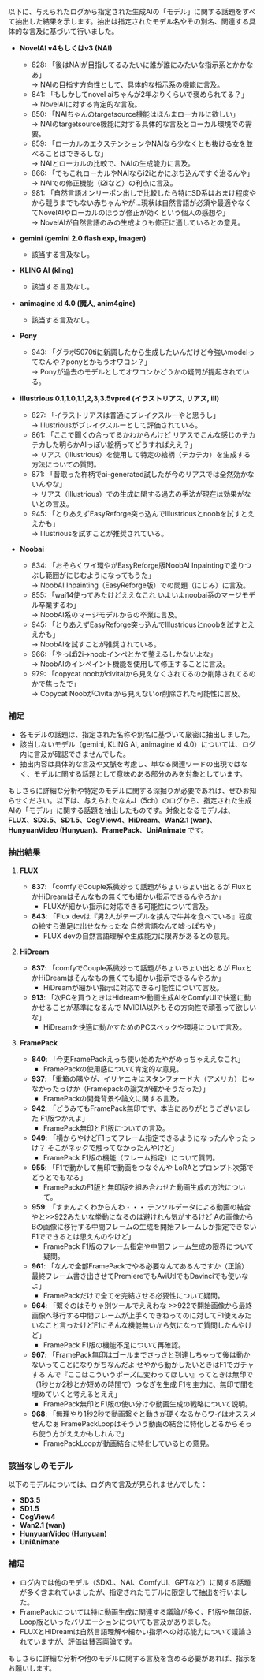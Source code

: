 以下に、与えられたログから指定された生成AIの「モデル」に関する話題をすべて抽出した結果を示します。抽出は指定されたモデル名やその別名、関連する具体的な言及に基づいて行いました。

- **NovelAI v4もしくはv3 (NAI)**  
  - 828: 「後はNAIが目指してるみたいに誰が誰にみたいな指示系とかかなあ」  
    → NAIの目指す方向性として、具体的な指示系の機能に言及。  
  - 841: 「もしかしてnovel aiちゃんが2年ぶりくらいで褒められてる？」  
    → NovelAIに対する肯定的な言及。  
  - 850: 「NAIちゃんのtargetsource機能はほんまローカルに欲しい」  
    → NAIのtargetsource機能に対する具体的な言及とローカル環境での需要。  
  - 859: 「ローカルのエクステンションやNAIなら少なくとも抜ける女を並べることはできるしな」  
    → NAIとローカルの比較で、NAIの生成能力に言及。  
  - 866: 「でもこれローカルやNAIならi2iとかにぶち込んですぐ治るんや」  
    → NAIでの修正機能（i2iなど）の利点に言及。  
  - 981: 「自然言語オンリーポン出しで比較したら特にSD系はおまけ程度やから競うまでもない赤ちゃんやが…現状は自然言語が必須や最適やなくてNovelAIやローカルのほうが修正が効くという個人の感想や」  
    → NovelAIが自然言語のみの生成よりも修正に適しているとの意見。

- **gemini (gemini 2.0 flash exp, imagen)**  
  - 該当する言及なし。

- **KLING AI (kling)**  
  - 該当する言及なし。

- **animagine xl 4.0 (魔人, anim4gine)**  
  - 該当する言及なし。

- **Pony**  
  - 943: 「グラボ5070tiに新調したから生成したいんだけど今強いmodelってなんや？ponyとかもうオワコン？」  
    → Ponyが過去のモデルとしてオワコンかどうかの疑問が提起されている。

- **illustrious 0.1,1.0,1.1,2,3,3.5vpred (イラストリアス, リアス, ill)**  
  - 827: 「イラストリアスは普通にブレイクスルーやと思うし」  
    → Illustriousがブレイクスルーとして評価されている。  
  - 861: 「ここで聞くの合ってるかわからんけど リアスでこんな感じのテカテカした明らかAIっぽい絵柄ってどうすればええ？」  
    → リアス（Illustrious）を使用して特定の絵柄（テカテカ）を生成する方法についての質問。  
  - 871: 「昔取った杵柄でai-generated試したが今のリアスでは全然効かないんやな」  
    → リアス（Illustrious）での生成に関する過去の手法が現在は効果がないとの言及。  
  - 945: 「とりあえずEasyReforge突っ込んでIllustriousとnoobを試すとええかも」  
    → Illustriousを試すことが推奨されている。

- **Noobai**  
  - 834: 「おそらくワイ環やがEasyReforge版NoobAI Inpaintingで塗りつぶし範囲がにじむようになってもうた」  
    → NoobAI Inpainting（EasyReforge版）での問題（にじみ）に言及。  
  - 855: 「wai14使ってみたけどええなこれ いよいよnoobai系のマージモデル卒業するわ」  
    → NoobAI系のマージモデルからの卒業に言及。  
  - 945: 「とりあえずEasyReforge突っ込んでIllustriousとnoobを試すとええかも」  
    → NoobAIを試すことが推奨されている。  
  - 966: 「やっぱi2i→noobインペとかで整えるしかないよな」  
    → NoobAIのインペイント機能を使用して修正することに言及。  
  - 979: 「copycat noobがcivitaiから見えなくされてるのか削除されてるのかで焦ったで」  
    → Copycat NoobがCivitaiから見えないor削除された可能性に言及。

### 補足
- 各モデルの話題は、指定された名称や別名に基づいて厳密に抽出しました。
- 該当しないモデル（gemini, KLING AI, animagine xl 4.0）については、ログ内に言及が確認できませんでした。
- 抽出内容は具体的な言及や文脈を考慮し、単なる関連ワードの出現ではなく、モデルに関する話題として意味のある部分のみを対象としています。

もしさらに詳細な分析や特定のモデルに関する深掘りが必要であれば、ぜひお知らせください。以下は、与えられたなんJ（5ch）のログから、指定された生成AIの「モデル」に関する話題を抽出したものです。対象となるモデルは、**FLUX**、**SD3.5**、**SD1.5**、**CogView4**、**HiDream**、**Wan2.1 (wan)**、**HunyuanVideo (Hunyuan)**、**FramePack**、**UniAnimate** です。

### 抽出結果

1. **FLUX**
   - **837**: 「comfyでCouple系微妙って話題がちょいちょい出とるが FluxとかHiDreamはそんなもの無くても細かい指示できるんやろか」
     - FLUXが細かい指示に対応できる可能性について言及。
   - **843**: 「Flux devは『男2人がテーブルを挟んで牛丼を食べている』程度の絵すら満足に出せなかったな 自然言語なんて嘘っぱちや」
     - FLUX devの自然言語理解や生成能力に限界があるとの意見。

2. **HiDream**
   - **837**: 「comfyでCouple系微妙って話題がちょいちょい出とるが FluxとかHiDreamはそんなもの無くても細かい指示できるんやろか」
     - HiDreamが細かい指示に対応できる可能性について言及。
   - **913**: 「次PCを買うときはHidreamや動画生成AIをComfyUIで快適に動かせることが基準になるんで NVIDIA以外もその方向性で頑張って欲しいな」
     - HiDreamを快適に動かすためのPCスペックや環境について言及。

3. **FramePack**
   - **840**: 「今更FramePackえっち使い始めたやがめっちゃええなこれ」
     - FramePackの使用感について肯定的な意見。
   - **937**: 「重箱の隅やが、イリヤニキはスタンフォード大（アメリカ）じゃなかったっけか（Framepackの論文が確かそうだった）」
     - FramePackの開発背景や論文に関する言及。
   - **942**: 「どうみてもFramePack無印です、本当にありがとうございました F1版つかえよ」
     - FramePack無印とF1版についての言及。
   - **949**: 「横からやけどF1ってフレーム指定できるようになったんやったっけ？ そこがネックで触ってなかったんやけど」
     - FramePack F1版の機能（フレーム指定）について質問。
   - **955**: 「F1で動かして無印で動画をつなぐんや LoRAとプロンプト次第でどうとでもなる」
     - FramePackのF1版と無印版を組み合わせた動画生成の方法について。
   - **959**: 「すまんよくわからんわ・・・ テンソルデータによる動画の結合やと>>922みたいな挙動になるのは避けれん気がするけど Aの画像からBの画像に移行する中間フレームの生成を開始フレームしか指定できないF1でできるとは思えんのやけど」
     - FramePack F1版のフレーム指定や中間フレーム生成の限界について疑問。
   - **961**: 「なんで全部FramePackでやる必要なんてあるんですか（正論） 最終フレーム書き出させてPremiereでもAviUtlでもDavinciでも使いなよ」
     - FramePackだけで全てを完結させる必要性について疑問。
   - **964**: 「繋ぐのはそりゃ別ツールでええわな >>922で開始画像から最終画像へ移行する中間フレームが上手くできねってのに対してF1使えみたいなこと言ったけどF1にそんな機能無いから気になって質問したんやけど」
     - FramePack F1版の機能不足について再確認。
   - **967**: 「FramePack無印はゴールまでさっさと到達しちゃって後は動かないってことになりがちなんだよ せやから動かしたいときはF1でガチャする んで『ここはこういうポーズに変わってほしい』ってときは無印で（1秒とか2秒とか短めの時間で）つなぎを生成 F1を主力に、無印で間を埋めていくと考えるとええ」
     - FramePack無印とF1版の使い分けや動画生成の戦略について説明。
   - **968**: 「無理やり1秒2秒で動画繋ぐと動きが硬くなるからワイはオススメせんなぁ FramePackLoopはそういう動画の結合に特化しとるからそっち使う方がええかもしれんで」
     - FramePackLoopが動画結合に特化しているとの意見。

### 該当なしのモデル
以下のモデルについては、ログ内で言及が見られませんでした：
- **SD3.5**
- **SD1.5**
- **CogView4**
- **Wan2.1 (wan)**
- **HunyuanVideo (Hunyuan)**
- **UniAnimate**

### 補足
- ログ内では他のモデル（SDXL、NAI、ComfyUI、GPTなど）に関する話題が多く含まれていましたが、指定されたモデルに限定して抽出を行いました。
- FramePackについては特に動画生成に関連する議論が多く、F1版や無印版、Loop版といったバリエーションについても言及がありました。
- FLUXとHiDreamは自然言語理解や細かい指示への対応能力について議論されていますが、評価は賛否両論です。

もしさらに詳細な分析や他のモデルに関する言及を含める必要があれば、指示をお願いします。